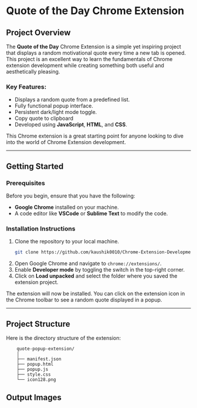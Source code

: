 # Quote of the Day Chrome Extension

## Project Overview
The **Quote of the Day** Chrome Extension is a simple yet inspiring project that displays a random motivational quote every time a new tab is opened. This project is an excellent way to learn the fundamentals of Chrome extension development while creating something both useful and aesthetically pleasing.

### Key Features:
- Displays a random quote from a predefined list.
- Fully functional popup interface.
- Persistent dark/light mode toggle.
- Copy quote to clipboard
- Developed using **JavaScript**, **HTML**, and **CSS**.

This Chrome extension is a great starting point for anyone looking to dive into the world of Chrome Extension development.

---

## Getting Started

### Prerequisites
Before you begin, ensure that you have the following:
- **Google Chrome** installed on your machine.
- A code editor like **VSCode** or **Sublime Text** to modify the code.

### Installation Instructions
1. Clone the repository to your local machine.
    ```bash
    git clone https://github.com/kaushik0010/Chrome-Extension-Development.git
    ```
2. Open Google Chrome and navigate to `chrome://extensions/`.
3. Enable **Developer mode** by toggling the switch in the top-right corner.
4. Click on **Load unpacked** and select the folder where you saved the extension project.

The extension will now be installed. You can click on the extension icon in the Chrome toolbar to see a random quote displayed in a popup.

---

## Project Structure

Here is the directory structure of the extension:
```
    quote-popup-extension/
    │
    ├── manifest.json
    ├── popup.html
    ├── popup.js
    ├── style.css
    └── icon128.png
```

## Output Images